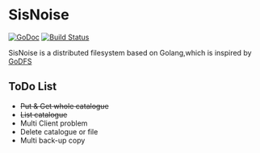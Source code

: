SisNoise
========
[![GoDoc](https://godoc.org/github.com/pokerG/SisNoise?status.svg)](https://godoc.org/github.com/pokerG/SisNoise)        [![Build Status](https://travis-ci.org/pokerG/SisNoise.svg?branch=master)](https://travis-ci.org/pokerG/SisNoise)

SisNoise is a distributed filesystem based on Golang,which is inspired by [GoDFS](https://github.com/sjarvie/GoDFS)

ToDo List
-----

*   ~~Put & Get whole catalogue~~
*   ~~List catalogue~~
*   Multi Client problem
*   Delete catalogue or file
*   Multi back-up copy